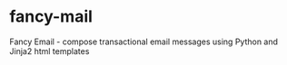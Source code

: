 # fancy-mail
Fancy Email - compose transactional email messages using Python and Jinja2 html templates
